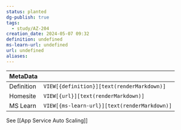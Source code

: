 ```yaml
---
status: planted
dg-publish: true
tags:
  - study/AZ-204
creation_date: 2024-05-07 09:32
definition: undefined
ms-learn-url: undefined
url: undefined
aliases:
---
```


| MetaData   |                                              |
| ---------- | -------------------------------------------- |
| Definition | `VIEW[{definition}][text(renderMarkdown)]`   |
| Homesite   | `VIEW[{url}][text(renderMarkdown)]`          |
| MS Learn   | `VIEW[{ms-learn-url}][text(renderMarkdown)]` |

See [[App Service Auto Scaling]]

